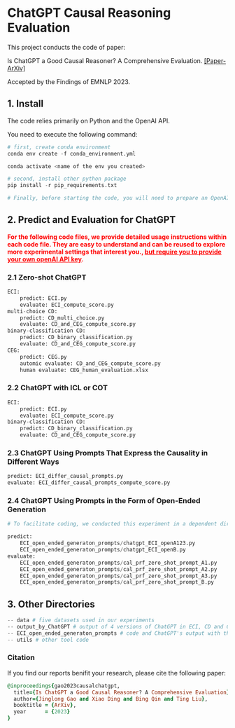 # ChatGPT Causal Reasoning Evaluation



This project conducts the code of paper:

Is ChatGPT a Good Causal Reasoner? A Comprehensive Evaluation. [[Paper-ArXiv]](https://arxiv.org/abs/2305.07375)

Accepted by the Findings of EMNLP 2023.




## 1. Install



The code relies primarily on Python and the OpenAI API.

You need to execute the following command:

```python
# first, create conda environment
conda env create -f conda_environment.yml

conda activate <name of the env you created>

# second, install other python package
pip install -r pip_requirements.txt

# Finally, before starting the code, you will need to prepare an OpenAI API key.
```



## 2. Predict and Evaluation for ChatGPT

<font color=red>**For the following code files, we provide detailed usage instructions within each code file. They are easy to understand and can be reused to explore more experimental settings that interest you., <u>but require you to provide your own openAI API key</u></u>.**</font>

### 2.1 Zero-shot ChatGPT

```python
ECI:
    predict: ECI.py
    evaluate: ECI_compute_score.py
multi-choice CD:
    predict: CD_multi_choice.py
    evaluate: CD_and_CEG_compute_score.py
binary-classification CD:
    predict: CD_binary_classification.py
    evaluate: CD_and_CEG_compute_score.py
CEG:
    predict: CEG.py
    automic evaluate: CD_and_CEG_compute_score.py
    human evaluate: CEG_human_evaluation.xlsx
```

### 2.2 ChatGPT with ICL or COT

```python
ECI:
    predict: ECI.py
    evaluate: ECI_compute_score.py
binary-classification CD:
    predict: CD_binary_classification.py
    evaluate: CD_and_CEG_compute_score.py
```

### 2.3 ChatGPT Using Prompts That Express the Causality in Different Ways

```python
predict: ECI_differ_causal_prompts.py
evaluate: ECI_differ_causal_prompts_compute_score.py
```

### 2.4 ChatGPT Using Prompts in the Form of Open-Ended Generation

```python
# To facilitate coding, we conducted this experiment in a dependent directory, with all the code and data located in the "ECI_open_ended_generation_prompts" folder.

predict:
    ECI_open_ended_generaton_prompts/chatgpt_ECI_openA123.py
   	ECI_open_ended_generaton_prompts/chatgpt_ECI_openB.py
evaluate: 
	ECI_open_ended_generaton_prompts/cal_prf_zero_shot_prompt_A1.py
    ECI_open_ended_generaton_prompts/cal_prf_zero_shot_prompt_A2.py
    ECI_open_ended_generaton_prompts/cal_prf_zero_shot_prompt_A3.py
    ECI_open_ended_generaton_prompts/cal_prf_zero_shot_prompt_B.py
```



## 3. Other Directories

```python
-- data # five datasets used in our experiments
-- output_by_ChatGPT # output of 4 versions of ChatGPT in ECI, CD and CEG task
-- ECI_open_ended_generaton_prompts # code and ChatGPT's output with the open-ended generation prompts in the ECI task
-- utils # other tool code
```





### Citation
If you find our reports benifit your research, please cite the following paper:

```ruby
@inproceedings{gao2023causalchatgpt,
  title={Is ChatGPT a Good Causal Reasoner? A Comprehensive Evaluation},
  author={Jinglong Gao and Xiao Ding and Bing Qin and Ting Liu},
  booktitle = {ArXiv},
  year      = {2023}
}
```
